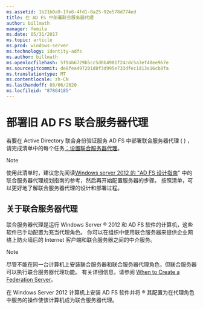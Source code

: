 ```yaml
---
ms.assetid: 1b21b0a9-1fe6-4fd1-8a25-92e578d774ed
title: 在 AD FS 中部署联合服务器代理
author: billmath
manager: femila
ms.date: 05/31/2017
ms.topic: article
ms.prod: windows-server
ms.technology: identity-adfs
ms.author: billmath
ms.openlocfilehash: 5f9ab6729b5cc5d0b4981f24cdc5a3ef48ee967e
ms.sourcegitcommit: de8fea497201d8f3d995e733dfec1d13a16cb8fa
ms.translationtype: MT
ms.contentlocale: zh-CN
ms.lasthandoff: 08/06/2020
ms.locfileid: "87864185"
---
```

# <a name="deploying-legacy-ad-fs-federation-server-proxies"></a>部署旧 AD FS 联合服务器代理

若要在 Active Directory 联合身份验证服务 AD FS 中部署联合服务器代理 \( \) ，请完成清单中的每个任务[：设置联合服务器代理](Checklist--Setting-Up-a-Federation-Server-Proxy.md)。  
  
> [!NOTE]  
> 使用此清单时，建议您先阅读[Windows server 2012 的 "AD FS 设计指南](../design/ad-fs-design-guide-in-windows-server-2012.md)" 中的联合服务器代理规划指南的参考，然后再开始配置服务器的步骤。 按照清单，可以更好地了解联合服务器代理的设计和部署过程。  
  
## <a name="about-federation-server-proxies"></a>关于联合服务器代理  
联合服务器代理是运行 Windows Server &reg; 2012 和 AD FS 软件的计算机，这些软件已手动配置为充当代理角色。 你可以在组织中使用联合服务器来提供企业网络上防火墙后的 Internet 客户端和联合服务器之间的中介服务。  
  
> [!NOTE]  
> 尽管不能在同一台计算机上安装联合服务器和联合服务器代理角色，但联合服务器可以执行联合服务器代理功能。 有关详细信息，请参阅 [When to Create a Federation Server](/previous-versions/windows/it-pro/windows-server-2012-R2-and-2012/dd807101(v=ws.11))。  
  
在 Windows Server 2012 计算机上安装 AD FS 软件并将 &reg; 其配置为在代理角色中服务的操作使该计算机成为联合服务器代理。  
  
